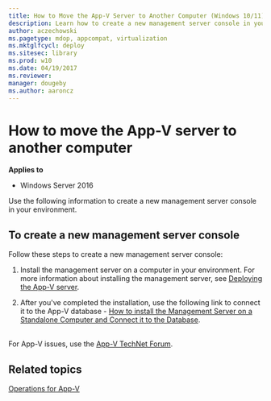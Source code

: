 ```yaml
---
title: How to Move the App-V Server to Another Computer (Windows 10/11)
description: Learn how to create a new management server console in your environment and learn how to connect it to the App-V database.
author: aczechowski
ms.pagetype: mdop, appcompat, virtualization
ms.mktglfcycl: deploy
ms.sitesec: library
ms.prod: w10
ms.date: 04/19/2017
ms.reviewer: 
manager: dougeby
ms.author: aaroncz
---
```



# How to move the App-V server to another computer

**Applies to**
-   Windows Server 2016

Use the following information to create a new management server console in your environment.

## To create a new management server console


Follow these steps to create a new management server console:

1.  Install the management server on a computer in your environment. For more information about installing the management server, see [Deploying the App-V server](appv-deploying-the-appv-server.md).

2.  After you've completed the installation, use the following link to connect it to the App-V database - [How to install the Management Server on a Standalone Computer and Connect it to the Database](appv-install-the-management-server-on-a-standalone-computer.md).



<br>For App-V issues, use the [App-V TechNet Forum](https://social.technet.microsoft.com/Forums/en-US/home?forum=mdopappv).

## Related topics

[Operations for App-V](appv-operations.md)
